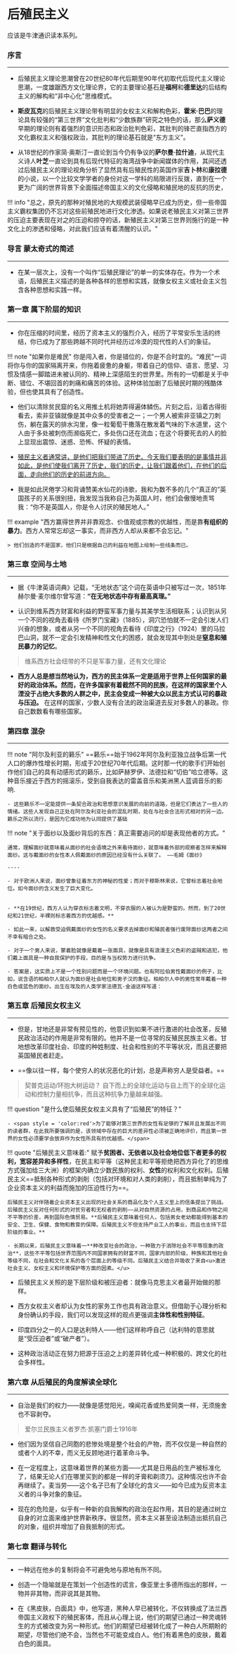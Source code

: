 # 后殖民主义 

应该是牛津通识读本系列。

### 序言
-----

- 后殖民主义理论思潮曾在20世纪80年代后期至90年代初取代后现代主义理论思潮，一度雄踞西方文化理论界，它的主要理论基石是**福柯**和**德里达**的后结构主义的解构和“非中心化”思维模式。
 
- **斯皮瓦克**的后殖民主义理论带有明显的女权主义和解构色彩，**霍米·巴巴**的理论具有较强的“第三世界”文化批判和“少数族群”研究之特色的话，那么**萨义德**早期的理论则有着强烈的意识形态和政治批判色彩，其批判的锋芒直指西方的文化霸权主义和强权政治，其批判的理论基石就是“东方主义”。
 
- 从18世纪的作家简·奥斯汀一直论到当今仍有争议的**萨尔曼·拉什迪**，从现代主义诗人**叶芝**一直论到具有后现代特征的海湾战争中新闻媒体的作用，其间还透过后殖民主义的理论视角分析了显然具有后殖民性的英国作家**吉卜林**和**康拉德**的小说，以一个比较文学学者的身份对这一学科的局限进行反拨，直到在一个更为广阔的世界背景下全面描述帝国主义的文化侵略和殖民地的反抗的历史，

!!! info "总之，原先的那种对殖民地的大规模武装侵略早已成为历史，但一些帝国主义霸权集团仍不忘对这些前殖民地进行文化渗透。如果说老殖民主义对第三世界的压迫主要表现在对之的压迫和掠夺的话，新殖民主义对第三世界则施行的是一种文化上的渗透和侵略，对此我们应该有着清醒的认识。"

### 导言 蒙太奇式的简述
----


- 在某一层次上，没有一个叫作“后殖民理论”的单一的实体存在。作为一个术语，后殖民主义描述的是各种各样的思想和实践，就像女权主义或社会主义包含各种思想和实践一样。
 
### 第一章 属下阶层的知识
----
 
- 你在压缩的时间里，经历了资本主义的强烈介入，经历了平常安乐生活的终结，你已成为了那些跨越不同时代并经历过冷漠的现代性的人们的象征。

!!! note "如果你是难民" 
    你是闯入者，你是错位的，你是不合时宜的。“难民”一词将你与你的国家隔离开来，你拖着疲惫的身躯，带着自己的信仰、语言、愿望、习惯及情感一脚踏进未被认同的、精神上深感陌生的世界里。所有的一切都是关于中断、错位、不堪回首的刺痛和痛苦的体验。这种体验加剧了后殖民时期的残酷体验，但也使其具有了创造性。

- 他们以清除贫民窟的名义用推土机将她弄得遍体鳞伤。片刻之后，沿着古得街看去，索非亚镇就像是其中众多的受害者之一；一个男人被索非亚镇之刀刺伤，躺在露天的排水沟里，像一粒葡萄干撒落在散发着气味的下水道里，这个人由于多处被刺伤而濒临死亡，多处伤口还在流血；在这个将要死去的人的脸上显现出震惊、迷惑、恐怖、怀疑的表情。

- <u>殖民主义者通常讲，是他们把我们带进了历史。今天我们要表明的是事情并非如此，是他们使我们离开了历史，我们的历史，让我们跟着他们，在他们的后面，走向他们的历史的前进方向。</u>

- 我是如此厌倦学习和背诵赞美水仙花的诗歌，我和为数不多的几个“真正的”英国孩子的关系很别扭，我发现当我称自己为英国人时，他们会傲慢地责骂我：“你不是英国人，你是令人讨厌的殖民地人。”

!!! example "西方赢得世界并非靠观念、价值观或宗教的优越性，而是靠**有组织的暴力**。西方人常常忘却这一事实，而非西方人却从来都不会忘记。"
 
    > 他们创造的不是国家，他们只是根据自己的利益在地图上绘制一些线条而已。

 
### 第三章 空间与土地 
----

- 据《牛津英语词典》记载，“无地状态”这个词在英语中只被写过一次，1851年赫尔曼·麦尔维尔曾写道：**“在无地状态中存有最高真理。”**
 
 
- 认识到维系西方财富和利益的野蛮军事力量与其美学生活相联系；认识到从另一个不同的视角去看待《所罗门宝藏》（1885），洞穴恐怕就不一定会引发人们兴奋的想象，或者从另一个不同的视角去看待《印度之行》（1924）里的马拉巴山洞，就不一定会引发精神和性文化的困惑，就会发现其中到处是**窒息和殖民暴力的记忆**。
> 维系西方社会纽带的不只是军事力量，还有文化理论
 
- **西方人总是想当然地认为，西方的民主体系一定是适用于世界上任何国家的最好的政治体系。然而，在许多国家有着截然不同的民族，在这样的国家里个人湮没于占绝大多数的人群之中，民主会变成一种被大众以民主方式认可的暴政与压迫。** 在这样的国家，少数人没有合法的政治渠道去反对多数人的暴政。你自己数数看有哪些国家。
 
### 第四章 混杂
-----

!!! note "阿尔及利亚的籁乐"
    ==籁乐==始于1962年阿尔及利亚独立战争后第一代人口的爆炸性增长时期，形成于20世纪70年代后期。这时那一代的歌手们开始创作他们自己的具有动感形式的籁乐，比如萨赫罗伊、法德拉和“切伯”哈立德等。这种音乐接近于西方的摇滚乐，受到自我表达的雷盖音乐和美洲黑人蓝调音乐的影响.

    - 这些籁乐不一定能提供一条契合政治和思想意识发展的向前的道路，但是它们表达了一些人的情绪。这些人发现自己正处在阿尔及利亚社会的混乱时期，处在与社会合法形式相对的另一边。籁乐之所以流行，是因为它成功地为认同提供了基础


!!! note "关于面纱以及面纱背后的东西：真正需要追问的却是表现他者的方式。"

    通常，理解面纱就意味着从面纱的社会语境之外来看待面纱，就意味着外部的观察者怎样来解释面纱。这与戴面纱的女性本人佩戴面纱的原因已经没有什么关联了。 ——毛姆《面纱》

    ----

    - 对于欧洲人来说，面纱曾象征着东方的神秘的性爱；而对于穆斯林来说，它曾标志着社会地位。如今面纱的含义发生了巨大变化。
  
  
    - **在19世纪，西方人认为穿衣标志着文明，不穿衣服的人被认为是野蛮的。然而，到了20世纪和21世纪，半裸则标志着西方的优越感。**
     
    - 如此一来，以解救受迫佩戴面纱的女性的名义要求去掉面纱和殖民者强行废除面纱这两者之间不幸有暗合之处。
      
    - 对于一个男人来说，蒙着脸就像是戴着一张面具，就像是具有浪漫主义色彩的盗贼和逃犯，他们戴上面具是一种自我保护的手段，目的是与当权势力进行抗争。
      
    - 答案是，这实质上不是一个性别问题而是一个环境问题。也有阿拉伯男性戴面纱的例子，比如，说含语的柏柏尔人就认为面纱是社会地位和男子汉的象征。柏柏尔人中的男性常年戴着一种白色或蓝色的面纱。出生在埃及的人类学家法德瓦·金迪这样写道：
     

### 第五章 后殖民女权主义
----
 
- 但是，甘地还是非常有预见性的，他意识到如果不进行激进的社会改革，反殖民政治活动的作用是非常有限的。他并不是一位寻常的反殖民民族主义者。甘地想改革印度社会、印度的种姓制度、社会和性别的不平等状况，而且还要把英国殖民者赶走。
  
- ==像以往一样，每个使穷人的状况恶化的计划，总是声称穷人是受益者。==
  
> 契普克运动/环抱大树运动？  自下而上的全球化运动与自上而下的全球化运动和控制力量相抗争，而且这种抗争力量越来越强。
 
!!! question "是什么使后殖民女权主义具有了“后殖民”的特征？"

    - <span style = 'color:red'>为了能够对第三世界的女性有足够的了解并且发展出不同的读者群，在此我所要强调的是，该领域中存在的巨大的差异性必须被正确地评价，而且第一世界的女性必须要学会放弃作为女性所具有的优越感。</span>
 
 
!!! quote "后殖民主义意味着:"
    赋予**贫困者、无依者以及社会地位低下者更多的权利，宽容差异和多样性**，在民主和平等（这种民主和平等拒绝把西方异化了的思维方式强加给三大洲）的框架内确立少数民族的权利、**女性**的权利和文化权利。后殖民主义==抵制各种形式的剥削（包括对环境和对人类的剥削），而且抵制单纯为了企业资本主义的利益而施加的压迫性行为==。
    
    后殖民主义对伴随着企业资本主义出现的社会关系的商品化及个人主义至上的信条提出了挑战。后殖民主义反对任何形式的对贫穷者和无权者的剥削——从对自然资源的占用，到商品和作物之间不平等的价差，再到国际色情贸易。**后殖民主义意味着任何人，包括男女老幼都能得到基本的安全、卫生、保健、食物和教育的保障。后殖民主义不但支持产业工人的事业，而且也支持下层阶级的事业。**

    - 长期以来，后殖民主义意味着一**种改变社会的政治，一种致力于消除社会不平等现象的政治**，这些不平等包括世界范围内不同国家拥有的财富不同，国家内部的阶级、种族和其他社会等级不同，在社会和文化关系的各个层面上的等级不同。后殖民主义结合并吸收了来自<u>激进社会主义、女权主义和环境保护等方面的因素。</u>
  
- 后殖民主义关照的是下层阶级和被压迫者：就像马克思主义者最开始做的那样。
 
- 西方女权主义者却认为女性的家务工作也具有政治意义。但借助于心理分析和身份确认的手段，我们可以发现这样的观点更强调**主体性和性别特征**。
 
- 印度四分之一的人口是达利特人——他们这样称呼自己（达利特的意思就是“受压迫者”或“破产者”）。

- 这种政治活动正在努力把源于压迫之上的差异转化成一种积极的、跨文化的社会多样性。
 
### 第六章 从后殖民的角度解读全球化
------
 
- 自治是我们的权力——就像是感觉阳光，嗅闻花香或热爱同类一样，无须施舍也不容剥夺。 
> 爱尔兰民族主义者罗杰·凯塞门爵士1916年

- 他们因为坚信自己同胞的悲惨处境是整个社会的产物，而不仅仅是一种自然的或者个人的不幸，而义无反顾地进行着革命斗争。
 
- 在一定程度上，这意味着世界的某些方面——尤其是日用品的生产被标准化了，结果无论人们在哪里买到的都是一样的牙膏和剃须刀。这种情况也许不会再继续了。麦当劳——这个名子已有了全球化的含义——如今已成为反资本主义者的斗争对象的象征。
 
- 现在的危险是，似乎有一种新的自我解构的政治在起作用，其目的是通过树立自身的对立面来维护世界新秩序。很显然，资本主义甚至设法制造出抵抗自己的对象，组织并增加了自我抵制的形式。
 
### 第七章 翻译与转化
----
 
- 一种远在他乡的复制将会不可避免地与原地有所不同。

 
- 创造一个隐喻就是在策划一个创造性的谎言，像亚里士多德所指出的那样，一物并非其物，而非说其是其物。
 
- 在《黑皮肤，白面具》中，他写道，黑种人早已被转化，不仅转换成了法兰西帝国主义政权下的殖民客体，而且从心理上说，他们的期望已通过一种灵魂转生的方式被改变为另一种形式。他们的期望已经被转化成了一种白人所期盼的期望，尽管他们绝不会，当然也不可能变成白人。他们有着黑色的皮肤，戴着白色的面具。
